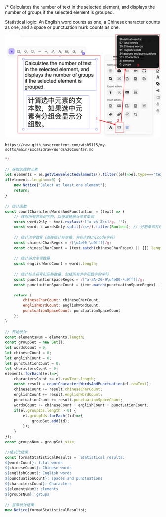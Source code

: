 /*
Calculates the number of text in the selected element, and displays the number of groups if the selected element is grouped.

Statistical logic: An English word counts as one, a Chinese character counts as one, and a space or punctuation mark counts as one.

![](https://raw.githubusercontent.com/wish5115/my-softs/main/Excalidraw/Words%20Counter.png)

```excalidraw-script-install
https://raw.githubusercontent.com/wish5115/my-softs/main/Excalidraw/Words%20Counter.md
```

```js
*/

// 获取选择的元素
let elements = ea.getViewSelectedElements().filter((el)=>el.type==="text");
if(elements.length===0) {
	new Notice("Select at least one element");
	return;
}

// 统计函数
const countCharactersWordsAndPunctuation = (text) => {
    // 移除所有非单词字符，以便准确统计英文单词
    const wordsOnly = text.replace(/[^a-zA-Z\s]/g, '');
    const words = wordsOnly.split(/\s+/).filter(Boolean); // 分割单词并过滤掉空字符串

    // 统计汉字数量（直接统计非空格、非标点的Unicode字符）
    const chineseCharRegex = /[\u4e00-\u9fff]/g;
    const chineseCharCount = (text.match(chineseCharRegex) || []).length;

    // 统计英文单词数量
    const englishWordCount = words.length;

    // 统计标点符号和空格数量，包括所有非字母数字的字符
    const punctuationSpaceRegex = /[^a-zA-Z0-9\u4e00-\u9fff]/g;
    const punctuationSpaceCount = (text.match(punctuationSpaceRegex) || []).length;

    return {
        chineseCharCount: chineseCharCount,
        englishWordCount: englishWordCount,
        punctuationSpaceCount: punctuationSpaceCount
    };
}

// 开始统计
const elementsNum = elements.length;
const groupSet = new Set();
let wordsCount = 0;
let chineseCount = 0;
let englishCount = 0;
let punctuationCount = 0;
let charactersCount = 0;
elements.forEach((el)=>{
    charactersCount += el.rawText.length;
    const result = countCharactersWordsAndPunctuation(el.rawText);
    chineseCount += result.chineseCharCount;
    englishCount += result.englishWordCount;
    punctuationCount += result.punctuationSpaceCount;
    wordsCount += chineseCount + englishCount + punctuationCount;
    if(el.groupIds.length > 0) {
        el.groupIds.forEach((id)=>{
            groupSet.add(id);
        });
    }
});
const groupsNum = groupSet.size;

//格式化结果
const formatStatisticalResults = `Statistical results:
${wordsCount}: total words
${chineseCount}: Chinese words
${englishCount}: English words
${punctuationCount}: spaces and punctuations
${charactersCount}: Characters
${elementsNum}: elements
${groupsNum}: groups
`
// 显示统计结果
new Notice(formatStatisticalResults);

